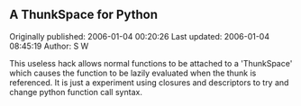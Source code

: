 ## A ThunkSpace for Python

Originally published: 2006-01-04 00:20:26
Last updated: 2006-01-04 08:45:19
Author: S W

This useless hack allows normal functions to be attached to a 'ThunkSpace' which causes the function to be lazily evaluated when the thunk is referenced. It is just a experiment using closures and descriptors to try and change python function call syntax.